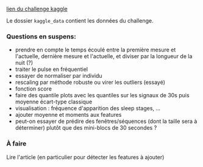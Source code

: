 [lien du challenge kaggle](https://www.kaggle.com/c/dreem-2-sleep-classification-challenge-2020)

Le dossier `kaggle_data` contient les données du challenge.

### Questions en suspens:
- prendre en compte le temps écoulé entre la première mesure et l'actuelle, dernière mesure et l'actuelle, et diviser par la longueur de la nuit (?)
- traiter le pulse en fréquentiel
- essayer de normaliser par individu
- rescaling par méthode robuste ou virer les outliers (essayé)
- fonction score
- faire des quantile plots avec les quantiles sur les signaux de 30s puis moyenne écart-type classique
- visualisation : fréquence d'apparition des sleep stages, ...
- ajouter moyenne et moments aux features
- peut-on essayer de prédire des fenêtres/séquences (dont la taille sera à déterminer) plutôt que des mini-blocs de 30 secondes ?



### À faire
Lire l'article (en particulier pour détecter les features à ajouter)
